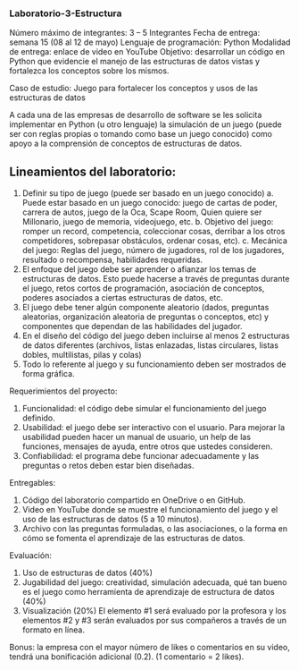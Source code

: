### Laboratorio-3-Estructura

Número máximo de integrantes: 3 – 5 Integrantes
Fecha de entrega: semana 15 (08 al 12 de mayo)
Lenguaje de programación: Python
Modalidad de entrega: enlace de video en YouTube
Objetivo: desarrollar un código en Python que evidencie el manejo de las estructuras de datos vistas y fortalezca los conceptos sobre los mismos.

Caso de estudio: Juego para fortalecer los conceptos y usos de las estructuras de datos

A cada una de las empresas de desarrollo de software se les solicita implementar en Python (u otro lenguaje) 
la simulación de un juego (puede ser con reglas propias o tomando como base un juego conocido) como apoyo a la comprensión de conceptos de estructuras de datos.

Lineamientos del laboratorio:
-
1.	Definir su tipo de juego (puede ser basado en un juego conocido)
a.	Puede estar basado en un juego conocido: juego de cartas de poder, carrera de autos, juego de la Oca, Scape Room, Quien quiere ser Millonario, juego de memoria, videojuego, etc.
b.	Objetivo del juego: romper un record, competencia, coleccionar cosas, derribar a los otros competidores, sobrepasar obstáculos, ordenar cosas, etc).
c.	Mecánica del juego: Reglas del juego, número de jugadores, rol de los jugadores, resultado o recompensa, habilidades requeridas.
2.	El enfoque del juego debe ser aprender o afianzar los temas de estructuras de datos. Esto puede hacerse a través de preguntas durante el juego, retos cortos de programación, asociación de conceptos, poderes asociados a ciertas estructuras de datos, etc.
3.	El juego debe tener algún componente aleatorio (dados, preguntas aleatorias, organización aleatoria de preguntas o conceptos, etc) y componentes que dependan de las habilidades del jugador.
4.	En el diseño del código del juego deben incluirse al menos 2 estructuras de datos diferentes (archivos, listas enlazadas, listas circulares, listas dobles, multilistas, pilas y colas)
5.	Todo lo referente al juego y su funcionamiento deben ser mostrados de forma gráfica.  

Requerimientos del proyecto:

1.	Funcionalidad: el código debe simular el funcionamiento del juego definido.
2.	Usabilidad: el juego debe ser interactivo con el usuario. Para mejorar la usabilidad pueden hacer un manual de usuario, un help de las funciones, mensajes de ayuda, entre otros que ustedes consideren.
3.	Confiabilidad: el programa debe funcionar adecuadamente y las preguntas o retos deben estar bien diseñadas.

Entregables:

1.	Código del laboratorio compartido en OneDrive o en GitHub.
2.	Video en YouTube donde se muestre el funcionamiento del juego y el uso de las estructuras de datos (5 a 10 minutos).
3.	Archivo con las preguntas formuladas, o las asociaciones, o la forma en cómo se fomenta el aprendizaje de las estructuras de datos.

Evaluación:

1.	Uso de estructuras de datos (40%)
2.	Jugabilidad del juego: creatividad, simulación adecuada, qué tan bueno es el juego como herramienta de aprendizaje de estructura de datos (40%)
3.	Visualización (20%)
El elemento #1 será evaluado por la profesora y los elementos #2 y #3 serán evaluados por sus compañeros a través de un formato en línea. 

Bonus: la empresa con el mayor número de likes o comentarios en su video, tendrá una bonificación adicional (0.2). (1 comentario = 2 likes).
